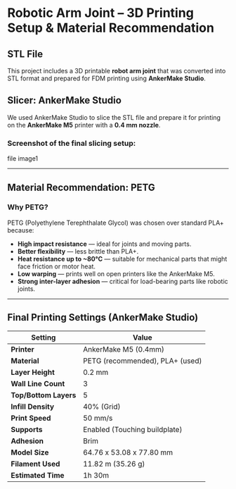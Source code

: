 
#  Robotic Arm Joint – 3D Printing Setup & Material Recommendation

##  STL File
This project includes a 3D printable **robot arm joint** that was converted into STL format and prepared for FDM printing using **AnkerMake Studio**.

##  Slicer: AnkerMake Studio

We used AnkerMake Studio to slice the STL file and prepare it for printing on the **AnkerMake M5** printer with a **0.4 mm nozzle**.

### Screenshot of the final slicing setup:
file image1

---

## Material Recommendation: **PETG**

###  Why PETG?
PETG (Polyethylene Terephthalate Glycol) was chosen over standard PLA+ because:

- **High impact resistance** — ideal for joints and moving parts.
- **Better flexibility** — less brittle than PLA+.
- **Heat resistance up to ~80°C** — suitable for mechanical parts that might face friction or motor heat.
- **Low warping** — prints well on open printers like the AnkerMake M5.
- **Strong inter-layer adhesion** — critical for load-bearing parts like robotic joints.

---

## Final Printing Settings (AnkerMake Studio)

| Setting                     | Value               |
|----------------------------|---------------------|
| **Printer**                | AnkerMake M5 (0.4mm)|
| **Material**               | PETG (recommended), PLA+ (used) |
| **Layer Height**           | 0.2 mm              |
| **Wall Line Count**        | 3                   |
| **Top/Bottom Layers**      | 5                   |
| **Infill Density**         | 40% (Grid)          |
| **Print Speed**            | 50 mm/s             |
| **Supports**               | Enabled (Touching buildplate) |
| **Adhesion**               | Brim                |
| **Model Size**             | 64.76 x 53.08 x 77.80 mm |
| **Filament Used**          | 11.82 m (35.26 g)   |
| **Estimated Time**         | 1h 30m              |



